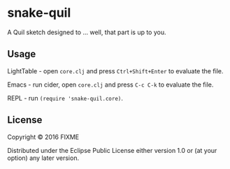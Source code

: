 # snake-quil

A Quil sketch designed to ... well, that part is up to you.

## Usage

LightTable - open `core.clj` and press `Ctrl+Shift+Enter` to evaluate the file.

Emacs - run cider, open `core.clj` and press `C-c C-k` to evaluate the file.

REPL - run `(require 'snake-quil.core)`.

## License

Copyright © 2016 FIXME

Distributed under the Eclipse Public License either version 1.0 or (at
your option) any later version.
